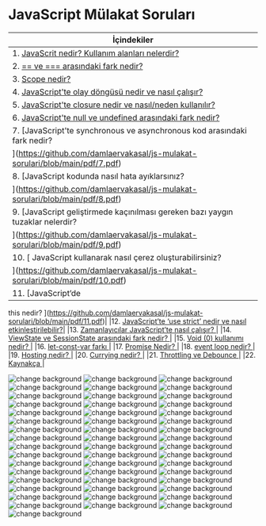 # JavaScript Mülakat Soruları



|İçindekiler|
| ----------|
|1.  [JavaScrit nedir? Kullanım alanları nelerdir?](https://github.com/damlaervakasal/js-mulakat-sorulari/blob/main/pdf/1.pdf)|
|2.  [== ve === arasındaki fark nedir?](https://github.com/damlaervakasal/js-mulakat-sorulari/blob/main/pdf/2.pdf)|
|3.  [Scope nedir?](https://github.com/damlaervakasal/js-mulakat-sorulari/blob/main/pdf/3.pdf)|
|4.  [JavaScript'te olay döngüsü nedir ve nasıl çalışır?](https://github.com/damlaervakasal/js-mulakat-sorulari/blob/main/pdf/4.pdf)|
|5.  [JavaScript'te closure nedir ve nasıl/neden kullanılır?](https://github.com/damlaervakasal/js-mulakat-sorulari/blob/main/pdf/5.pdf)|
|6.  [JavaScript'te null ve undefined arasındaki fark nedir?](https://github.com/damlaervakasal/js-mulakat-sorulari/blob/main/pdf/6.pdf)|
|7.  [JavaScript'te synchronous ve asynchronous kod arasındaki fark nedir?
](https://github.com/damlaervakasal/js-mulakat-sorulari/blob/main/pdf/7.pdf)|
|8.  [JavaScript kodunda nasıl hata ayıklarsınız?
](https://github.com/damlaervakasal/js-mulakat-sorulari/blob/main/pdf/8.pdf)|
|9.  [JavaScript geliştirmede kaçınılması gereken bazı yaygın tuzaklar nelerdir?
](https://github.com/damlaervakasal/js-mulakat-sorulari/blob/main/pdf/9.pdf)|
|10.  [ JavaScript kullanarak nasıl çerez oluşturabilirsiniz?
](https://github.com/damlaervakasal/js-mulakat-sorulari/blob/main/pdf/10.pdf)|
|11.  [JavaScript’de
 this nedir?
](https://github.com/damlaervakasal/js-mulakat-sorulari/blob/main/pdf/11.pdf)|
|12.  [JavaScript’te 
‘use strict’ nedir ve nasıl etkinleştirilebilir?](https://github.com/damlaervakasal/js-mulakat-sorulari/blob/main/pdf/12.pdf)|
|13.  [Zamanlayıcılar JavaScript’te nasıl çalışır?
](https://github.com/damlaervakasal/js-mulakat-sorulari/blob/main/pdf/13.pdf)|
|14.  [ ViewState ve SessionState arasındaki fark nedir?
](https://github.com/damlaervakasal/js-mulakat-sorulari/blob/main/pdf/14.pdf)|
|15.  [ Void (0) kullanımı nedir?
](https://github.com/damlaervakasal/js-mulakat-sorulari/blob/main/pdf/15.pdf)|
|16.  [let-const-var farkı
](https://github.com/damlaervakasal/js-mulakat-sorulari/blob/main/pdf/16.pdf)|
|17.  [Promise Nedir?
](https://github.com/damlaervakasal/js-mulakat-sorulari/blob/main/pdf/17.pdf)|
|18.  [event loop nedir?
](https://github.com/damlaervakasal/js-mulakat-sorulari/blob/main/pdf/18.pdf)|
|19.  [Hosting nedir?
](https://github.com/damlaervakasal/js-mulakat-sorulari/blob/main/pdf/19.pdf)|
|20.  [Currying  nedir?
](https://github.com/damlaervakasal/js-mulakat-sorulari/blob/main/pdf/20.pdf)|
|21.  [Throttling ve Debounce
](https://github.com/damlaervakasal/js-mulakat-sorulari/blob/main/pdf/21.pdf)|
|22.  [Kaynakça
](https://github.com/damlaervakasal/js-mulakat-sorulari/blob/main/pdf/22.pdf)|

















![change background](https://github.com/damlaervakasal/js-mulakat-sorulari/blob/main/jpg/1.jpg)
![change background](https://github.com/damlaervakasal/js-mulakat-sorulari/blob/main/jpg/2.jpg)
![change background](https://github.com/damlaervakasal/js-mulakat-sorulari/blob/main/jpg/3.jpg)
![change background](https://github.com/damlaervakasal/js-mulakat-sorulari/blob/main/jpg/4.jpg)
![change background](https://github.com/damlaervakasal/js-mulakat-sorulari/blob/main/jpg/5.jpg)
![change background](https://github.com/damlaervakasal/js-mulakat-sorulari/blob/main/jpg/6.jpg)
![change background](https://github.com/damlaervakasal/js-mulakat-sorulari/blob/main/jpg/6,5.jpg)
![change background](https://github.com/damlaervakasal/js-mulakat-sorulari/blob/main/jpg/7.jpg)
![change background](https://github.com/damlaervakasal/js-mulakat-sorulari/blob/main/jpg/8.jpg)
![change background](https://github.com/damlaervakasal/js-mulakat-sorulari/blob/main/jpg/8.1.jpg)
![change background](https://github.com/damlaervakasal/js-mulakat-sorulari/blob/main/jpg/8.2.jpg)
![change background](https://github.com/damlaervakasal/js-mulakat-sorulari/blob/main/jpg/8.3.jpg)
![change background](https://github.com/damlaervakasal/js-mulakat-sorulari/blob/main/jpg/8.4.jpg)
![change background](https://github.com/damlaervakasal/js-mulakat-sorulari/blob/main/jpg/8.5.jpg)
![change background](https://github.com/damlaervakasal/js-mulakat-sorulari/blob/main/jpg/8.6.jpg)
![change background](https://github.com/damlaervakasal/js-mulakat-sorulari/blob/main/jpg/8.7.jpg)
![change background](https://github.com/damlaervakasal/js-mulakat-sorulari/blob/main/jpg/8.8.jpg)
![change background](https://github.com/damlaervakasal/js-mulakat-sorulari/blob/main/jpg/9.jpg)
![change background](https://github.com/damlaervakasal/js-mulakat-sorulari/blob/main/jpg/10.jpg)
![change background](https://github.com/damlaervakasal/js-mulakat-sorulari/blob/main/jpg/11.jpg)
![change background](https://github.com/damlaervakasal/js-mulakat-sorulari/blob/main/jpg/12.jpg)
![change background](https://github.com/damlaervakasal/js-mulakat-sorulari/blob/main/jpg/13.jpg)
![change background](https://github.com/damlaervakasal/js-mulakat-sorulari/blob/main/jpg/14.jpg)
![change background](https://github.com/damlaervakasal/js-mulakat-sorulari/blob/main/jpg/15.jpg)
![change background](https://github.com/damlaervakasal/js-mulakat-sorulari/blob/main/jpg/16.jpg)
![change background](https://github.com/damlaervakasal/js-mulakat-sorulari/blob/main/jpg/17.jpg)
![change background](https://github.com/damlaervakasal/js-mulakat-sorulari/blob/main/jpg/18.jpg)
![change background](https://github.com/damlaervakasal/js-mulakat-sorulari/blob/main/jpg/19.jpg)
![change background](https://github.com/damlaervakasal/js-mulakat-sorulari/blob/main/jpg/20.jpg)
![change background](https://github.com/damlaervakasal/js-mulakat-sorulari/blob/main/jpg/21.jpg)
![change background](https://github.com/damlaervakasal/js-mulakat-sorulari/blob/main/jpg/22.jpg)
![change background](https://github.com/damlaervakasal/js-mulakat-sorulari/blob/main/jpg/23.jpg)
![change background](https://github.com/damlaervakasal/js-mulakat-sorulari/blob/main/jpg/24.jpg)
![change background](https://github.com/damlaervakasal/js-mulakat-sorulari/blob/main/jpg/25.jpg)
![change background](https://github.com/damlaervakasal/js-mulakat-sorulari/blob/main/jpg/27.jpg)
![change background](https://github.com/damlaervakasal/js-mulakat-sorulari/blob/main/jpg/28.jpg)
![change background](https://github.com/damlaervakasal/js-mulakat-sorulari/blob/main/jpg/29.jpg)
![change background](https://github.com/damlaervakasal/js-mulakat-sorulari/blob/main/jpg/30.jpg)
![change background](https://github.com/damlaervakasal/js-mulakat-sorulari/blob/main/jpg/31.jpg)
![change background](https://github.com/damlaervakasal/js-mulakat-sorulari/blob/main/jpg/32.jpg)
![change background](https://github.com/damlaervakasal/js-mulakat-sorulari/blob/main/jpg/33.jpg)
![change background](https://github.com/damlaervakasal/js-mulakat-sorulari/blob/main/jpg/34.jpg)
![change background](https://github.com/damlaervakasal/js-mulakat-sorulari/blob/main/jpg/35.jpg)
![change background](https://github.com/damlaervakasal/js-mulakat-sorulari/blob/main/jpg/36.jpg)
![change background](https://github.com/damlaervakasal/js-mulakat-sorulari/blob/main/jpg/37.jpg)
![change background](https://github.com/damlaervakasal/js-mulakat-sorulari/blob/main/jpg/38.jpg)
![change background](https://github.com/damlaervakasal/js-mulakat-sorulari/blob/main/jpg/39.jpg)
![change background](https://github.com/damlaervakasal/js-mulakat-sorulari/blob/main/jpg/40.jpg)
![change background](https://github.com/damlaervakasal/js-mulakat-sorulari/blob/main/jpg/41.jpg)


